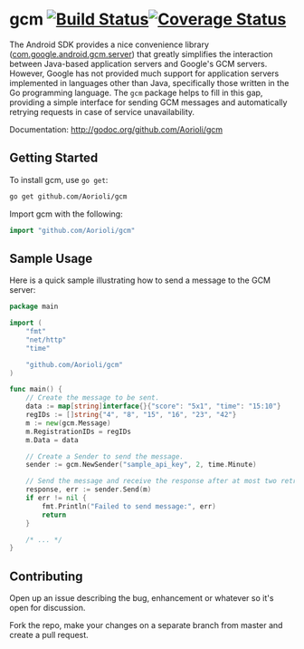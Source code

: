 gcm [![Build Status](https://travis-ci.org/Aorioli/gcm.svg?branch=master)](https://travis-ci.org/Aorioli/gcm)[![Coverage Status](https://coveralls.io/repos/Aorioli/gcm/badge.svg?branch=master&service=github)](https://coveralls.io/github/Aorioli/gcm?branch=master)
===

The Android SDK provides a nice convenience library ([com.google.android.gcm.server](https://github.com/google/gcm/tree/master/client-libraries/java/rest-client/src/com/google/android/gcm/server)) that greatly simplifies the interaction between Java-based application servers and Google's GCM servers. However, Google has not provided much support for application servers implemented in languages other than Java, specifically those written in the Go programming language. The `gcm` package helps to fill in this gap, providing a simple interface for sending GCM messages and automatically retrying requests in case of service unavailability.

Documentation: http://godoc.org/github.com/Aorioli/gcm

Getting Started
---------------

To install gcm, use `go get`:

```bash
go get github.com/Aorioli/gcm
```

Import gcm with the following:

```go
import "github.com/Aorioli/gcm"
```

Sample Usage
------------

Here is a quick sample illustrating how to send a message to the GCM server:

```go
package main

import (
	"fmt"
	"net/http"
	"time"

	"github.com/Aorioli/gcm"
)

func main() {
	// Create the message to be sent.
	data := map[string]interface{}{"score": "5x1", "time": "15:10"}
	regIDs := []string{"4", "8", "15", "16", "23", "42"}
	m := new(gcm.Message)
	m.RegistrationIDs = regIDs
	m.Data = data

	// Create a Sender to send the message.
	sender := gcm.NewSender("sample_api_key", 2, time.Minute)

	// Send the message and receive the response after at most two retries.
	response, err := sender.Send(m)
	if err != nil {
		fmt.Println("Failed to send message:", err)
		return
	}

	/* ... */
}
```

## Contributing

Open up an issue describing the bug, enhancement or whatever so it's open for discussion.

Fork the repo, make your changes on a separate branch from master and create a pull request.
